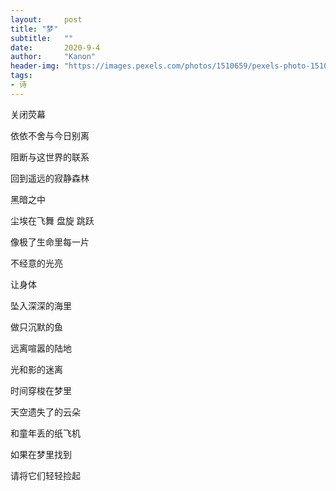 ```yaml
---
layout:     post
title: "梦"
subtitle:   ""
date:       2020-9-4
author:     "Kanon"
header-img: "https://images.pexels.com/photos/1510659/pexels-photo-1510659.jpeg?auto=compress&cs=tinysrgb&dpr=2&h=750&w=1260"
tags:
- 诗
---
```


关闭荧幕

依依不舍与今日别离

阻断与这世界的联系

回到遥远的寂静森林

黑暗之中

尘埃在飞舞 盘旋 跳跃

像极了生命里每一片

不经意的光亮

让身体

坠入深深的海里

做只沉默的鱼

远离喧嚣的陆地

光和影的迷离

时间穿梭在梦里

天空遗失了的云朵

和童年丢的纸飞机

如果在梦里找到

请将它们轻轻捡起

<br><br><br><br>
